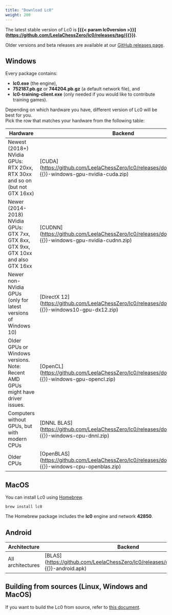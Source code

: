 ```yaml
---
title: "Download Lc0"
weight: 200
---
```


The latest stable version of Lc0 is **[{{< param lc0version >}}](https://github.com/LeelaChessZero/lc0/releases/tag/{{<param lc0version>}})**.

Older versions and beta releases are available at our [GitHub releases page](https://github.com/LeelaChessZero/lc0/releases).

## Windows

Every package contains:
* **lc0.exe** (the engine),
* **752187.pb.gz** or **744204.pb.gz** (a default network file), and
* **lc0-training-client.exe** (only needed if you would like to contribute training games).

Depending on which hardware you have, different version of Lc0 will be best for you.  
Pick the row that matches your hardware from the following table:

| Hardware | Backend |
|----------|---------|
| Newest (2018+) NVidia GPUs: RTX&nbsp;20xx, RTX&nbsp;30xx and so on (but not GTX&nbsp;16xx) | [CUDA](https://github.com/LeelaChessZero/lc0/releases/download/{{<param lc0version>}}/lc0-{{<param lc0version>}}-windows-gpu-nvidia-cuda.zip) |
| Newer (2014-2018) NVidia GPUs: GTX&nbsp;7xx, GTX&nbsp;8xx, GTX&nbsp;9xx, GTX&nbsp;10xx and also GTX&nbsp;16xx | [CUDNN](https://github.com/LeelaChessZero/lc0/releases/download/{{<param lc0version>}}/lc0-{{<param lc0version>}}-windows-gpu-nvidia-cudnn.zip) |
| Newer non-NVidia GPUs (only for latest versions of Windows 10) | [DirectX 12](https://github.com/LeelaChessZero/lc0/releases/download/{{<param lc0version>}}/lc0-{{<param lc0version>}}-windows10-gpu-dx12.zip) |
| Older GPUs or Windows versions. Note: Recent AMD GPUs might have driver issues. | [OpenCL](https://github.com/LeelaChessZero/lc0/releases/download/{{<param lc0version>}}/lc0-{{<param lc0version>}}-windows-gpu-opencl.zip) |
| Computers without GPUs, but with modern CPUs | [DNNL BLAS](https://github.com/LeelaChessZero/lc0/releases/download/{{<param lc0version>}}/lc0-{{<param lc0version>}}-windows-cpu-dnnl.zip) |
| Older CPUs | [OpenBLAS](https://github.com/LeelaChessZero/lc0/releases/download/{{<param lc0version>}}/lc0-{{<param lc0version>}}-windows-cpu-openblas.zip) |

## MacOS

You can install Lc0 using [Homebrew](https://brew.sh/).

```
brew install lc0
```

The Homebrew package includes the **lc0** engine and network **42850**.

## Android

| Architecture | Backend |
|--------------|---------|
| All architectures | [BLAS](https://github.com/LeelaChessZero/lc0/releases/download/{{<param lc0version>}}/lc0-{{<param lc0version>}}-android.apk) |

## Building from sources (Linux, Windows and MacOS)

If you want to build the Lc0 from source, refer to [this document](https://github.com/LeelaChessZero/lc0/blob/master/README.md#building-and-running-lc0).

